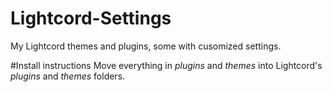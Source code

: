 # Lightcord-Settings
My Lightcord themes and plugins, some with cusomized settings.

#Install instructions
Move everything in *plugins* and *themes* into Lightcord's *plugins* and *themes* folders.